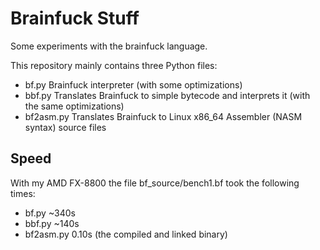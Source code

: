 # Brainfuck Stuff

Some experiments with the brainfuck language.

This repository mainly contains three Python files:

- bf.py Brainfuck interpreter (with some optimizations)
- bbf.py Translates Brainfuck to simple bytecode and interprets it
         (with the same optimizations)
- bf2asm.py Translates Brainfuck to Linux x86_64 Assembler (NASM syntax)
            source files

## Speed

With my AMD FX-8800 the file bf_source/bench1.bf took the following times:

- bf.py ~340s
- bbf.py ~140s
- bf2asm.py 0.10s (the compiled and linked binary)
